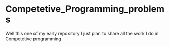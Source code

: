 # Competetive_Programming_problems
Well this one of my early repository
I just plan to share all the work I do in Competetive programming
